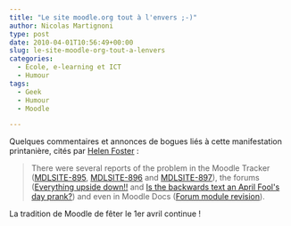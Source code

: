```yaml
---
title: "Le site moodle.org tout à l'envers ;-)"
author: Nicolas Martignoni
type: post
date: 2010-04-01T10:56:49+00:00
slug: le-site-moodle-org-tout-a-lenvers
categories:
  - École, e-learning et ICT
  - Humour
tags:
  - Geek
  - Humour
  - Moodle

---
```

Quelques commentaires et annonces de bogues liés à cette manifestation printanière, cités par [Helen Foster][1] :

> There were several reports of the problem in the Moodle Tracker ([MDLSITE-895][2], [MDLSITE-896][3] and [MDLSITE-897][4]), the forums ([Everything upside down!!][5] and [Is the backwards text an April Fool's day prank?][6]) and even in Moodle Docs ([Forum module revision][7]).

La tradition de Moodle de fêter le 1er avril continue !

 [1]: https://helenfoster.wordpress.com/2010/04/01/moodle-dot-org-turns-upside-down/
 [2]: https://tracker.moodle.org/browse/MDLSITE-895 "Moodle Tracker - Sites are not being properly transliterated  today in the northern hemisphere"
 [3]: https://tracker.moodle.org/browse/MDLSITE-896 "Moodle Tracker - Character corruption on moodle.org Japanese  course"
 [4]: https://tracker.moodle.org/browse/MDLSITE-897 "Moodle Tracker - Direction of text changed and letters is  upside down"
 [5]: https://moodle.org/mod/forum/discuss.php?d=147156 "Using Moodle forum discussion"
 [6]: https://moodle.org/mod/forum/discuss.php?d=147166 "Lounge discussion"
 [7]: https://docs.moodle.org/en/index.php?title=Forum_module&curid=1296&diff=70507&oldid=61486 "Moodle Docs - Forum module"

<!--more-->
